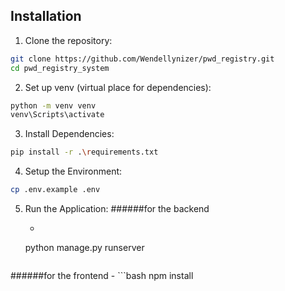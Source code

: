 ## Installation

1. Clone the repository:
```bash
git clone https://github.com/Wendellynizer/pwd_registry.git
cd pwd_registry_system
```

2. Set up venv (virtual place for dependencies):
```bash
python -m venv venv
venv\Scripts\activate
```

3. Install Dependencies:
```bash
pip install -r .\requirements.txt
```

4. Setup the Environment:
```bash
cp .env.example .env
```

5. Run the Application:
######for the backend
	- ```bash
	python manage.py runserver
	```
######for the frontend
	- ```bash
	npm install
```

